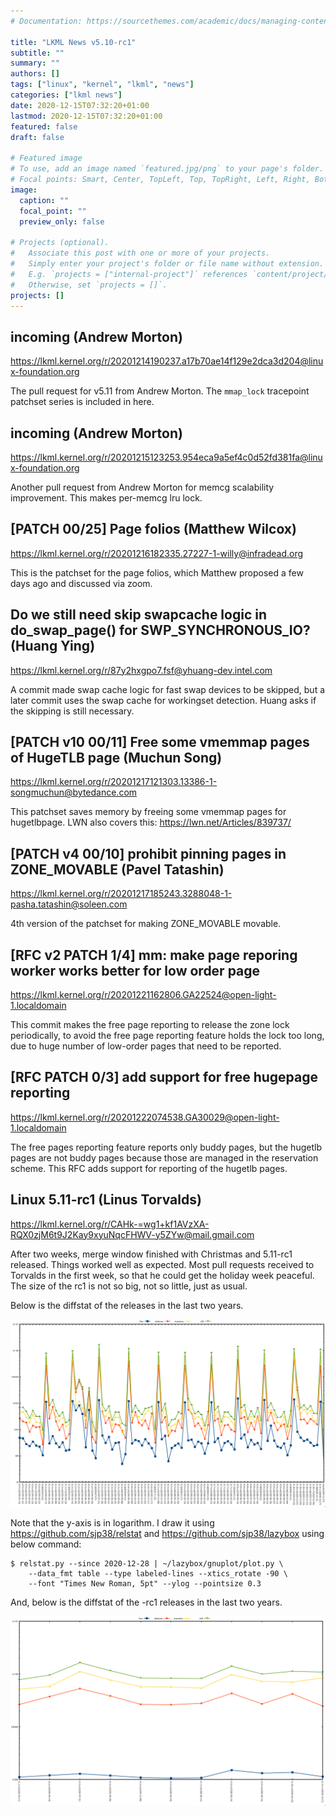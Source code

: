 ```yaml
---
# Documentation: https://sourcethemes.com/academic/docs/managing-content/

title: "LKML News v5.10-rc1"
subtitle: ""
summary: ""
authors: []
tags: ["linux", "kernel", "lkml", "news"]
categories: ["lkml news"]
date: 2020-12-15T07:32:20+01:00
lastmod: 2020-12-15T07:32:20+01:00
featured: false
draft: false

# Featured image
# To use, add an image named `featured.jpg/png` to your page's folder.
# Focal points: Smart, Center, TopLeft, Top, TopRight, Left, Right, BottomLeft, Bottom, BottomRight.
image:
  caption: ""
  focal_point: ""
  preview_only: false

# Projects (optional).
#   Associate this post with one or more of your projects.
#   Simply enter your project's folder or file name without extension.
#   E.g. `projects = ["internal-project"]` references `content/project/deep-learning/index.md`.
#   Otherwise, set `projects = []`.
projects: []
---
```


incoming (Andrew Morton)
------------------------

https://lkml.kernel.org/r/20201214190237.a17b70ae14f129e2dca3d204@linux-foundation.org

The pull request for v5.11 from Andrew Morton.  The `mmap_lock` tracepoint
patchset series is included in here.


incoming (Andrew Morton)
------------------------

https://lkml.kernel.org/r/20201215123253.954eca9a5ef4c0d52fd381fa@linux-foundation.org

Another pull request from Andrew Morton for memcg scalability improvement.
This makes per-memcg lru lock.


[PATCH 00/25] Page folios (Matthew Wilcox)
------------------------------------------

https://lkml.kernel.org/r/20201216182335.27227-1-willy@infradead.org

This is the patchset for the page folios, which Matthew proposed a few days ago
and discussed via zoom.


Do we still need skip swapcache logic in do_swap_page() for SWP_SYNCHRONOUS_IO? (Huang Ying)
--------------------------------------------------------------------------------------------

https://lkml.kernel.org/r/87y2hxgpo7.fsf@yhuang-dev.intel.com

A commit made swap cache logic for fast swap devices to be skipped, but a later
commit uses the swap cache for workingset detection.  Huang asks if the
skipping is still necessary.


[PATCH v10 00/11] Free some vmemmap pages of HugeTLB page (Muchun Song)
-----------------------------------------------------------------------

https://lkml.kernel.org/r/20201217121303.13386-1-songmuchun@bytedance.com

This patchset saves memory by freeing some vmemmap pages for hugetlbpage.  LWN
also covers this: https://lwn.net/Articles/839737/


[PATCH v4 00/10] prohibit pinning pages in ZONE_MOVABLE (Pavel Tatashin)
------------------------------------------------------------------------

https://lkml.kernel.org/r/20201217185243.3288048-1-pasha.tatashin@soleen.com

4th version of the patchset for making ZONE_MOVABLE movable.


[RFC v2 PATCH 1/4] mm: make page reporing worker works better for low order page
--------------------------------------------------------------------------------

https://lkml.kernel.org/r/20201221162806.GA22524@open-light-1.localdomain

This commit makes the free page reporting to release the zone lock
periodically, to avoid the free page reporting feature holds the lock too long,
due to huge number of low-order pages that need to be reported.


[RFC PATCH 0/3] add support for free hugepage reporting
-------------------------------------------------------

https://lkml.kernel.org/r/20201222074538.GA30029@open-light-1.localdomain

The free pages reporting feature reports only buddy pages, but the hugetlb
pages are not buddy pages because those are managed in the reservation scheme.
This RFC adds support for reporting of the hugetlb pages.


Linux 5.11-rc1 (Linus Torvalds)
-------------------------------

https://lkml.kernel.org/r/CAHk-=wg1+kf1AVzXA-RQX0zjM6t9J2Kay9xyuNqcFHWV-y5ZYw@mail.gmail.com

After two weeks, merge window finished with Christmas and 5.11-rc1 released.
Things worked well as expected.  Most pull requests received to Torvalds in the
first week, so that he could get the holiday week peaceful.  The size of the
rc1 is not so big, not so little, just as usual.

Below is the diffstat of the releases in the last two years.

![Kernel release stat](/img/kernel_release_stat/v5.0-rc2..v5.11-rc1.png)

Note that the y-axis is in logarithm.  I draw it using
https://github.com/sjp38/relstat and https://github.com/sjp38/lazybox using
below command:

    $ relstat.py --since 2020-12-28 | ~/lazybox/gnuplot/plot.py \
	    --data_fmt table --type labeled-lines --xtics_rotate -90 \
	    --font "Times New Roman, 5pt" --ylog --pointsize 0.3


And, below is the diffstat of the -rc1 releases in the last two years.

![rc2 release stat](/img/kernel_release_stat/v5.11-rc1-only.png)
